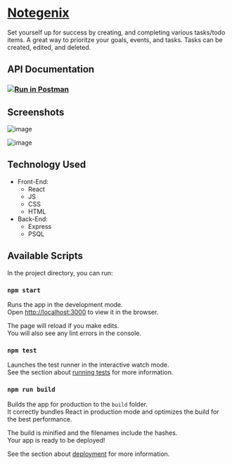 # [Notegenix](https://notegenix-client.vercel.app/)

Set yourself up for success by creating, and completing various tasks/todo items. A great way to prioritze your goals, events, and tasks. Tasks can be created, edited, and deleted.

## API Documentation

### [![Run in Postman](https://run.pstmn.io/button.svg)](https://app.getpostman.com/run-collection/e5f56644ae352359abfb)

## Screenshots
![image](https://user-images.githubusercontent.com/44560811/96477226-3bf4cc00-1204-11eb-86dc-fb453caa2cc5.png)

![image](https://user-images.githubusercontent.com/44560811/96477374-69da1080-1204-11eb-8408-7428348dc9b8.png)

## Technology Used
- Front-End:
  - React
  - JS
  - CSS
  - HTML
- Back-End:
  - Express
  - PSQL



## Available Scripts

In the project directory, you can run:

### `npm start`

Runs the app in the development mode.<br />
Open [http://localhost:3000](http://localhost:3000) to view it in the browser.

The page will reload if you make edits.<br />
You will also see any lint errors in the console.

### `npm test`

Launches the test runner in the interactive watch mode.<br />
See the section about [running tests](https://facebook.github.io/create-react-app/docs/running-tests) for more information.

### `npm run build`

Builds the app for production to the `build` folder.<br />
It correctly bundles React in production mode and optimizes the build for the best performance.

The build is minified and the filenames include the hashes.<br />
Your app is ready to be deployed!

See the section about [deployment](https://facebook.github.io/create-react-app/docs/deployment) for more information.

